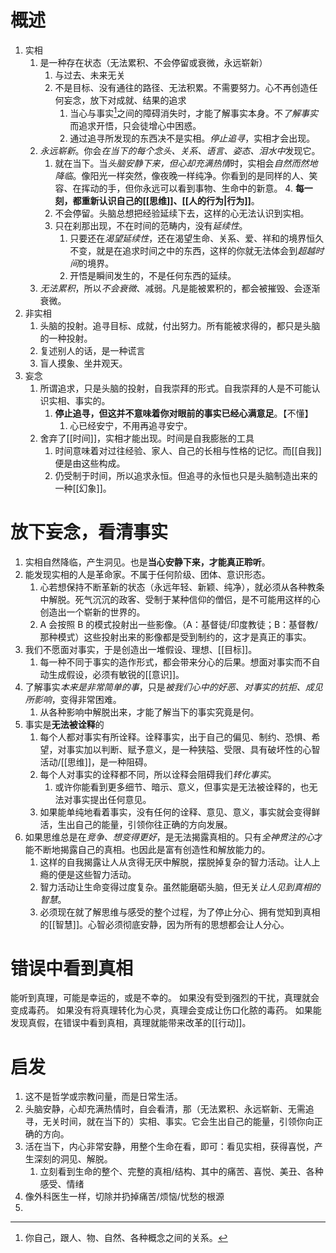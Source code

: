 # 概述
1. 实相
	1. 是一种存在状态（无法累积、不会停留或衰微，永远崭新）
		1. 与过去、未来无关
		2. 不是目标、没有通往的路径、无法积累。不需要努力。心不再创造任何妄念，放下对成就、结果的追求
			1. 当心与事实[^1]之间的障碍消失时，才能了解事实本身。不*了解事实*而追求开悟，只会徒增心中困惑。
			2. 通过追寻所发现的东西决不是实相。*停止追寻*，实相才会出现。
	2. *永远崭新*。你会*在当下的每个念头、关系、语言、姿态、泪水中*发现它。
		1. 就在当下。当*头脑安静下来，但心却充满热情*时，实相会*自然而然地降临*。像阳光一样突然，像夜晚一样纯净。你看到的是同样的人、笑容、在挥动的手，但你永远可以看到事物、生命中的新意。
			4. **每一刻，都重新认识自己的[[思维]]、[[人的行为|行为]]**。
		2. 不会停留。头脑总想把经验延续下去，这样的心无法认识到实相。
		3. 只在刹那出现，不在时间的范畴内，没有*延续性*。
			1. 只要还在*渴望延续性*，还在渴望生命、关系、爱、祥和的境界恒久不变，就是在追求时间之中的东西，这样的你就无法体会到*超越时间*的境界。
			2. 开悟是瞬间发生的，不是任何东西的延续。
	3. *无法累积*，所以*不会衰微*、减弱。凡是能被累积的，都会被摧毁、会逐渐衰微。
2. 非实相
	1. 头脑的投射。追寻目标、成就，付出努力。所有能被求得的，都只是头脑的一种投射。
	2. 复述别人的话，是一种谎言
	3. 盲人摸象、坐井观天。
3. 妄念
	1. 所谓追求，只是头脑的投射，自我崇拜的形式。自我崇拜的人是不可能认识实相、事实的。
		1. **停止追寻，但这并不意味着你对眼前的事实已经心满意足**。【不懂】
			1. 心已经安宁，不用再追寻安宁。
	2. 舍弃了[[时间]]，实相才能出现。时间是自我膨胀的工具
		1. 时间意味着对过往经验、家人、自己的长相与性格的记忆。而[[自我]]便是由这些构成。
		2. 仍受制于时间，所以追求永恒。但追寻的永恒也只是头脑制造出来的一种[[幻象]]。
# 放下妄念，看清事实
1. 实相自然降临，产生洞见。也是**当心安静下来，才能真正聆听**。
2. 能发现实相的人是革命家。不属于任何阶级、团体、意识形态。
	1. 心若想保持不断革新的状态（永远年轻、新颖、纯净），就必须从各种教条中解脱。死气沉沉的政客、受制于某种信仰的僧侣，是不可能用这样的心创造出一个崭新的世界的。
	2. A 会按照 B 的模式投射出一些影像。（A：基督徒/印度教徒；B：基督教/那种模式）这些投射出来的影像都是受到制约的，这才是真正的事实。
3. 我们不愿面对事实，于是创造出一堆假设、理想、[[目标]]。
	1. 每一种不同于事实的造作形式，都会带来分心的后果。想面对事实而不自动生成假设，必须有敏锐的[[意识]]。
4. 了解事实*本来是非常简单的事*，只是*被我们心中的好恶、对事实的抗拒、成见所影响*，变得非常困难。
	1. 从各种影响中解脱出来，才能了解当下的事实究竟是何。
5. 事实是**无法被诠释**的
	1. 每个人都对事实有所诠释。诠释事实，出于自己的偏见、制约、恐惧、希望，对事实加以判断、赋予意义，是一种狭隘、受限、具有破坏性的心智活动/[[思维]]，是一种阻碍。
	2. 每个人对事实的诠释都不同，所以诠释会阻碍我们*转化事实*。
		1. 或许你能看到更多细节、暗示、意义，但事实是无法被诠释的，也无法对事实提出任何意见。
	3. 如果能单纯地看着事实，没有任何的诠释、意见、意义，事实就会变得鲜活，生出自己的能量，引领你往正确的方向发展。
6. 如果思维总是在*竞争、想变得更好*，是无法揭露真相的。只有*全神贯注的心*才能不断地揭露自己的真相。也因此是富有创造性和解放能力的。
	1. 这样的自我揭露让人从贪得无厌中解脱，摆脱掉复杂的智力活动。让人上瘾的便是这些智力活动。
	2. 智力活动让生命变得过度复杂。虽然能磨砺头脑，但无关*让人见到真相的智慧*。
	3. 必须现在就了解思维与感受的整个过程，为了停止分心、拥有觉知到真相的[[智慧]]。心智必须彻底安静，因为所有的思想都会让人分心。

# 错误中看到真相
能听到真理，可能是幸运的，或是不幸的。
如果没有受到强烈的干扰，真理就会变成毒药。
如果没有将真理转化为心灵，真理会变成让伤口化脓的毒药。
如果能发现真假，在错误中看到真相，真理就能带来改革的[[行动]]。
# 启发
1. 这不是哲学或宗教问量，而是日常生活。
2. 头脑安静，心却充满热情时，自会看清，那（无法累积、永远崭新、无需追寻，无关时间，就在当下的）实相、事实。它会生出自己的能量，引领你向正确的方向。
3. 活在当下，内心非常安静，用整个生命在看，即可：看见实相，获得喜悦，产生深刻的洞见、解脱。
	1. 立刻看到生命的整个、完整的真相/结构、其中的痛苦、喜悦、美丑、各种感受、情绪
4. 像外科医生一样，切除并扔掉痛苦/烦恼/忧愁的根源
5. 



[^1]: 你自己，跟人、物、自然、各种概念之间的关系。